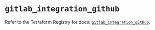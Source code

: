 # `gitlab_integration_github`

Refer to the Terraform Registry for docs: [`gitlab_integration_github`](https://registry.terraform.io/providers/gitlabhq/gitlab/18.0.0/docs/resources/integration_github).
